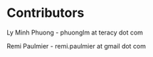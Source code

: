 Contributors
============

Ly Minh Phuong - phuonglm at teracy dot com

Remi Paulmier  - remi.paulmier at gmail dot com
